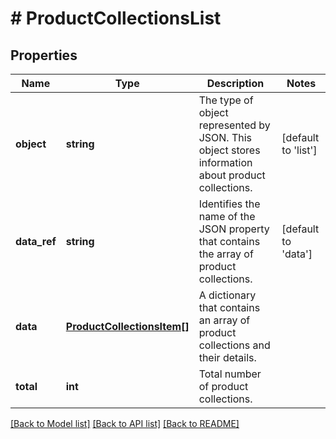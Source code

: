 # # ProductCollectionsList

## Properties

Name | Type | Description | Notes
------------ | ------------- | ------------- | -------------
**object** | **string** | The type of object represented by JSON. This object stores information about product collections. | [default to 'list']
**data_ref** | **string** | Identifies the name of the JSON property that contains the array of product collections. | [default to 'data']
**data** | [**ProductCollectionsItem[]**](ProductCollectionsItem.md) | A dictionary that contains an array of product collections and their details. |
**total** | **int** | Total number of product collections. |

[[Back to Model list]](../../README.md#models) [[Back to API list]](../../README.md#endpoints) [[Back to README]](../../README.md)
